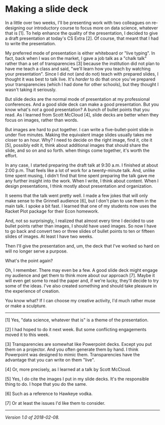 Making a slide deck
===================

In a little over two weeks, I'll be presenting work with two colleagues
on re-designing our introductory course to focus more on data science,
whatever that is [1].  To help enhance the quality of the presentation,
I decided to give a draft presentation at today's CS Extra [2].  Of course,
that meant that I had to write the presentation.

My preferred mode of presentation is either whiteboard or "live typing".
In fact, back when I was on the market, I gave a job talk as a "chalk
talk" rather than a set of transparencies [3] because the institution
did not plan to have me teach a class and said, "we'll learn how you teach
by watching your presentation".  Since I did not (and do not) teach with
prepared slides, I thought it was best to talk live.  It's *harder* to
do that once you've prepared your transparencies (which I had done for
other schools), but they thought I wasn't taking it seriously.

But slide decks are the normal mode of presentation at my professional
conferences.  And a good slide deck can make a good presentation.  But
you know what's *not* a good presentation?  A bunch of bullet points that
you read.  As I learned from Scott McCloud [4], slide decks are better
when they focus on images, rather than words.

But images are hard to put together.  I can write a five-bullet-point
slide in under five minutes.  Making the equivalent image slides usually
takes me closer to an hour.  Why?  I need to decide on the right image,
find it, cite it [5], possibly edit it, think about additional images 
that should share the slide, and so on and so forth.  when things come
together, it's worth the effort.

In any case, I started preparing the draft talk at 9:30 a.m.  I finished
at about 2:00 p.m.  That feels like a lot of work for a twenty-minute
talk.  And, unlike time spent musing, I didn't find that time spent
preparing the talk gave me any further insight into the work.  When I
write, I think about content.  When I design presentations, I think
mostly about presentation and organization.

It seems that the talk went pretty well.  I made a few jokes that will
only make sense to the Grinnell audience [6], but I don't plan to
use them in the main talk.  I spoke a bit fast.  I learned that one of
my students now uses the Racket Plot package for their Econ homework.

And, not so surprisingly, I realized that almost every time I decided
to use bullet points rather than images, I should have used images.
So now I have to go back and convert two or three slides of bullet points
to ten or fifteen slides of images.  At least I have two weeks.

Then I'll give the presentation and, um, the deck that I've worked so
hard on will no longer serve a purpose.

What's the point again?

Oh, I remember.  There may even be a few.  A good slide deck might
engage my audience and get them to think more about our approach [7].
Maybe it will even get some to read the paper and, if we're lucky,
they'll decide to try some of the ideas.  I've also created something
and should take pleasure in the experience of creation.

You know what?  If I can choose my creative activity, I'd much
rather muse or make a sculpture.  

---

[1] Yes, "data science, whatever that is" is a theme of the presentation.

[2] I had hoped to do it next week.  But some conflicting engagements moved
it to this week.

[3] Transparencies are somewhat like Powerpoint decks.  Except you put them
on a projector.  And you often generate them by hand.  I think Powerpoint
was designed to mimic them.  Transparencies have the advantage that you
can write on them "live".

[4] Or, more precisely, as I learned at a talk by Scott McCloud.

[5] Yes, I do cite the images I put in my slide decks.  It's the responsible
thing to do.  I hope that you do the same.

[6] Such as a reference to Hawkeye vodka.

[7] Or at least the issues I'd like them to consider.

---

*Version 1.0 of 2018-02-08.*
